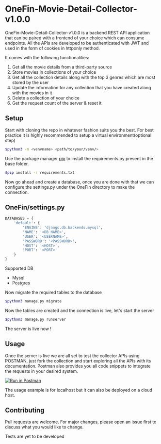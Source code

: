 # OneFin-Movie-Detail-Collector-v1.0.0

OneFin-Movie-Detail-Collector-v1.0.0 is a backend REST API application that can be paired with a frontend of your choice which can consume endpoints. All the APIs are developed to be authenticated with JWT and used in the form of cookies in httponly method.

It comes with the following functionalities:

1.  Get all the movie details from a third-party source
2. Store movies in collections of your choice
3. Get all the collection details along with the top 3 genres which are most stored by the user
4. Update the information for any collection that you have created along with the movies in it
5. Delete a collection of your choice
6. Get the request count of the server & reset it 


## Setup
Start with cloning the repo in whatever fashion suits you the best. 
For best practice it is highly recommended to setup a virtual environment(optional step)
```bash
$python3 -m <venvname> <path/to/your/venv/>

```
Use the package manager [pip](https://pip.pypa.io/en/stable/) to install the requirements.py present in the base folder.

```bash
$pip install -r requirements.txt

```
Now go ahead and create a database, once you are done with that we can configure the settings.py under the OneFin directory to make the connection.
## OneFin/settings.py

```python
DATABASES = {
    'default': {
        'ENGINE': 'django.db.backends.mysql',
        'NAME': '<DB_NAME>',
        'USER': '<USERNAME>',
        'PASSWORD': '<PASSWORD>',
        'HOST': '<HOST>',
        'PORT': '<PORT>'
    }
}
```
Supported DB

* Mysql
* Postgres

Now migrate the required tables to the database

```bash
$python3 manage.py migrate

```
Now the tables are created and the connection is live, let's start the server

```bash
$python3 manage.py runserver

```
The server is live now !

## Usage
Once the server is live we are all set to test the collector APIs using POSTMAN, just fork the collection and start exploring all the APIs with its documentation. Postman also provides you all code snippets to integrate the requests in your desired system.

[![Run in Postman](https://run.pstmn.io/button.svg)](https://app.getpostman.com/run-collection/21835276-b7228d01-f96a-42d1-a6bf-3c88b2795eb4?action=collection%2Ffork&collection-url=entityId%3D21835276-b7228d01-f96a-42d1-a6bf-3c88b2795eb4%26entityType%3Dcollection%26workspaceId%3D4d42ec1c-5267-45a5-8480-7285b575f56c)

The usage example is for localhost but it can also be deployed on a cloud host.
## Contributing

Pull requests are welcome. For major changes, please open an issue first
to discuss what you would like to change.

Tests are yet to be developed 

